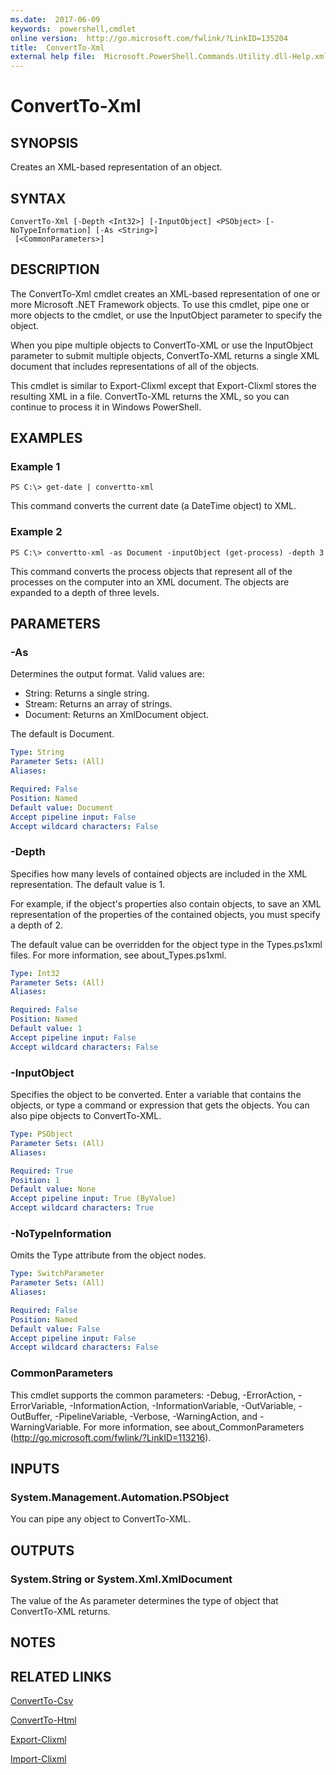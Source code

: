 ```yaml
---
ms.date:  2017-06-09
keywords:  powershell,cmdlet
online version:  http://go.microsoft.com/fwlink/?LinkID=135204
title:  ConvertTo-Xml
external help file:  Microsoft.PowerShell.Commands.Utility.dll-Help.xml
---
```


# ConvertTo-Xml
## SYNOPSIS
Creates an XML-based representation of an object.
## SYNTAX

```
ConvertTo-Xml [-Depth <Int32>] [-InputObject] <PSObject> [-NoTypeInformation] [-As <String>]
 [<CommonParameters>]
```

## DESCRIPTION
The ConvertTo-Xml cmdlet creates an XML-based representation of one or more Microsoft .NET Framework objects.
To use this cmdlet, pipe one or more objects to the cmdlet, or use the InputObject parameter to specify the object.

When you pipe multiple objects to ConvertTo-XML or use the InputObject parameter to submit multiple objects, ConvertTo-XML returns a single XML document that includes representations of all of the objects.

This cmdlet is similar to Export-Clixml except that Export-Clixml stores the resulting XML in a file.
ConvertTo-XML returns the XML, so you can continue to process it in Windows PowerShell.
## EXAMPLES

### Example 1
```
PS C:\> get-date | convertto-xml
```

This command converts the current date (a DateTime object) to XML.
### Example 2
```
PS C:\> convertto-xml -as Document -inputObject (get-process) -depth 3
```

This command converts the process objects that represent all of the processes on the computer into an XML document.
The objects are expanded to a depth of three levels.
## PARAMETERS

### -As
Determines the output format.
Valid values are:

- String:  Returns a single string.
- Stream:  Returns an array of strings.
- Document:  Returns an XmlDocument object.

The default is Document.

```yaml
Type: String
Parameter Sets: (All)
Aliases: 

Required: False
Position: Named
Default value: Document
Accept pipeline input: False
Accept wildcard characters: False
```

### -Depth
Specifies how many levels of contained objects are included in the XML representation.
The default value is 1.

For example, if the object's properties also contain objects, to save an XML representation of the properties of the contained objects, you must specify a depth of 2.

The default value can be overridden for the object type in the Types.ps1xml files.
For more information, see about_Types.ps1xml.

```yaml
Type: Int32
Parameter Sets: (All)
Aliases: 

Required: False
Position: Named
Default value: 1
Accept pipeline input: False
Accept wildcard characters: False
```

### -InputObject
Specifies the object to be converted.
Enter a variable that contains the objects, or type a command or expression that gets the objects.
You can also pipe objects to ConvertTo-XML.

```yaml
Type: PSObject
Parameter Sets: (All)
Aliases: 

Required: True
Position: 1
Default value: None
Accept pipeline input: True (ByValue)
Accept wildcard characters: True
```

### -NoTypeInformation
Omits the Type attribute from the object nodes.

```yaml
Type: SwitchParameter
Parameter Sets: (All)
Aliases: 

Required: False
Position: Named
Default value: False
Accept pipeline input: False
Accept wildcard characters: False
```

### CommonParameters
This cmdlet supports the common parameters: -Debug, -ErrorAction, -ErrorVariable, -InformationAction, -InformationVariable, -OutVariable, -OutBuffer, -PipelineVariable, -Verbose, -WarningAction, and -WarningVariable. For more information, see about_CommonParameters (http://go.microsoft.com/fwlink/?LinkID=113216).
## INPUTS

### System.Management.Automation.PSObject
You can pipe any object to ConvertTo-XML.
## OUTPUTS

### System.String or System.Xml.XmlDocument
The value of the As parameter determines the type of object that ConvertTo-XML returns.
## NOTES

## RELATED LINKS

[ConvertTo-Csv](ConvertTo-Csv.md)

[ConvertTo-Html](ConvertTo-Html.md)

[Export-Clixml](Export-Clixml.md)

[Import-Clixml](Import-Clixml.md)


